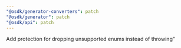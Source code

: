 ```yaml
---
"@osdk/generator-converters": patch
"@osdk/generator": patch
"@osdk/api": patch
---
```


Add protection for dropping unsupported enums instead of throwing"
